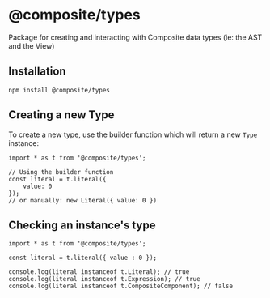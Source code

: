 # @composite/types

Package for creating and interacting with Composite data types (ie: the AST and the View)

## Installation

```
npm install @composite/types
```

## Creating a new Type

To create a new type, use the builder function which will return a new `Type` instance:

```tsx
import * as t from '@composite/types';

// Using the builder function
const literal = t.literal({
    value: 0
});
// or manually: new Literal({ value: 0 })
```

## Checking an instance's type

```tsx
import * as t from '@composite/types';

const literal = t.literal({ value : 0 });

console.log(literal instanceof t.Literal); // true
console.log(literal instanceof t.Expression); // true
console.log(literal instanceof t.CompositeComponent); // false
```


